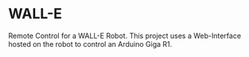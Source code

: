 # WALL-E

Remote Control for a WALL-E Robot.
This project uses a Web-Interface hosted on the robot to control an Arduino Giga R1.
